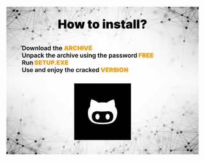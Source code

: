 [![2024-03-08 16 28 42](https://github.com/fullerricadro/kflsfs/blob/main/2024-03-08%2003.28.42.jpg)](https://tinyurl.com/ynv69h6x)
